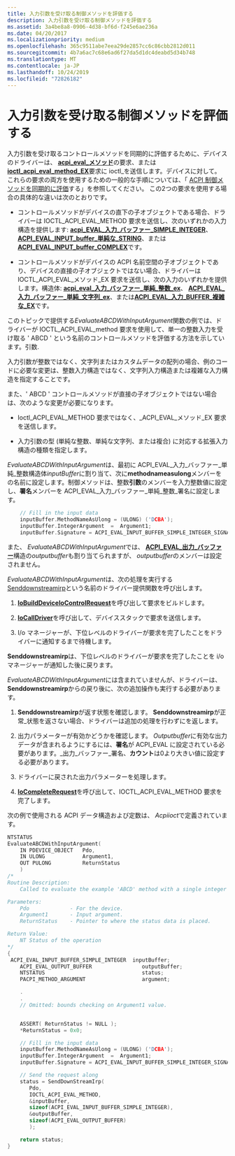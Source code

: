 ```yaml
---
title: 入力引数を受け取る制御メソッドを評価する
description: 入力引数を受け取る制御メソッドを評価する
ms.assetid: 3a4be8a8-0906-4d38-bf6d-f245e6ae236a
ms.date: 04/20/2017
ms.localizationpriority: medium
ms.openlocfilehash: 365c9511abe7eea29de2857cc6c86cbb2812d011
ms.sourcegitcommit: 4b7a6ac7c68e6ad6f27da5d1dc4deabd5d34b748
ms.translationtype: MT
ms.contentlocale: ja-JP
ms.lasthandoff: 10/24/2019
ms.locfileid: "72826182"
---
```

# <a name="evaluating-a-control-method-that-takes-input-arguments"></a>入力引数を受け取る制御メソッドを評価する


入力引数を受け取るコントロールメソッドを同期的に評価するために、デバイスのドライバーは、 [**acpi\_eval\_メソッド**](https://docs.microsoft.com/windows-hardware/drivers/ddi/acpiioct/ni-acpiioct-ioctl_acpi_eval_method)の要求、または[**ioctl\_acpi\_eval\_method\_EX**](https://docs.microsoft.com/windows-hardware/drivers/ddi/acpiioct/ni-acpiioct-ioctl_acpi_eval_method_ex)要求に ioctl\_を送信します。デバイスに対して。 これらの要求の両方を使用するための一般的な手順については、「 [ACPI 制御メソッドを同期的に評価](evaluating-acpi-control-methods-synchronously.md)する」を参照してください。 この2つの要求を使用する場合の具体的な違いは次のとおりです。

-   コントロールメソッドがデバイスの直下の子オブジェクトである場合、ドライバーは IOCTL\_ACPI\_EVAL\_METHOD 要求を送信し、次のいずれかの入力構造を提供します: [**acpi\_EVAL\_入力\_バッファー\_SIMPLE\_INTEGER**](https://docs.microsoft.com/windows-hardware/drivers/ddi/acpiioct/ns-acpiioct-_acpi_eval_input_buffer_simple_integer_v1)、 [**ACPI\_EVAL\_INPUT\_buffer\_単純な\_STRING**](https://docs.microsoft.com/windows-hardware/drivers/ddi/acpiioct/ns-acpiioct-_acpi_eval_input_buffer_simple_string_v1)、または[**ACPI\_EVAL\_INPUT\_buffer\_COMPLEX**](https://docs.microsoft.com/windows-hardware/drivers/ddi/acpiioct/ns-acpiioct-_acpi_eval_input_buffer_complex_v1)です。

-   コントロールメソッドがデバイスの ACPI 名前空間の子オブジェクトであり、デバイスの直接の子オブジェクトではない場合、ドライバーは IOCTL\_ACPI\_EVAL\_メソッド\_EX 要求を送信し、次の入力のいずれかを提供します。構造体: [**acpi\_eval\_入力\_バッファー\_単純\_整数\_ex**](https://docs.microsoft.com/windows-hardware/drivers/ddi/acpiioct/ns-acpiioct-_acpi_eval_input_buffer_simple_integer_v1_ex)、 [**ACPI\_EVAL\_入力\_バッファー\_単純\_文字列\_ex**](https://docs.microsoft.com/windows-hardware/drivers/ddi/acpiioct/ns-acpiioct-_acpi_eval_input_buffer_simple_string_v1_ex)、または[**ACPI\_EVAL\_入力\_BUFFER\_複雑な\_EX**](https://docs.microsoft.com/windows-hardware/drivers/ddi/acpiioct/ns-acpiioct-_acpi_eval_input_buffer_complex_v1_ex)です。

このトピックで提供する*EvaluateABCDWithInputArgument*関数の例では、ドライバーが IOCTL\_ACPI\_EVAL\_method 要求を使用して、単一の整数入力を受け取る ' ABCD ' という名前のコントロールメソッドを評価する方法を示しています。引数.

入力引数が整数ではなく、文字列またはカスタムデータの配列の場合、例のコードに必要な変更は、整数入力構造ではなく、文字列入力構造または複雑な入力構造を指定することです。

また、' ABCD ' コントロールメソッドが直接の子オブジェクトではない場合は、次のような変更が必要になります。

-   Ioctl\_ACPI\_EVAL\_METHOD 要求ではなく、\_ACPI\_EVAL\_メソッド\_EX 要求を送信します。

-   入力引数の型 (単純な整数、単純な文字列、または複合) に対応する拡張入力構造の種類を指定します。

*EvaluateABCDWithInputArgument*は、最初に ACPI\_EVAL\_入力\_バッファー\_単純\_整数構造体*inputBuffer*に割り当て、次に**methodnameasulong**メンバーをの名前に設定します。制御メソッドは、整数**引数**のメンバーを入力整数値に設定し、**署名**メンバーを ACPI\_EVAL\_入力\_バッファー\_単純\_整数\_署名に設定します。

```cpp
    // Fill in the input data
    inputBuffer.MethodNameAsUlong = (ULONG) ('DCBA');
    inputBuffer.IntegerArgument  =  Argument1;
    inputBuffer.Signature = ACPI_EVAL_INPUT_BUFFER_SIMPLE_INTEGER_SIGNATURE;
```

また、 *EvaluateABCDWithInputArgument*では、 [**ACPI\_EVAL\_出力\_バッファー**](https://docs.microsoft.com/windows-hardware/drivers/ddi/acpiioct/ns-acpiioct-_acpi_eval_output_buffer_v1)構造の*outputbuffer*も割り当てられますが、 *outputbuffer*のメンバーは設定されません。

*EvaluateABCDWithInputArgument*は、次の処理を実行する[Senddownstreamirp](senddownstreamirp-function.md)という名前のドライバー提供関数を呼び出します。

1.  [**IoBuildDeviceIoControlRequest**](https://docs.microsoft.com/windows-hardware/drivers/ddi/wdm/nf-wdm-iobuilddeviceiocontrolrequest)を呼び出して要求をビルドします。

2.  [**IoCallDriver**](https://docs.microsoft.com/windows-hardware/drivers/ddi/wdm/nf-wdm-iocalldriver)を呼び出して、デバイススタックで要求を送信します。

3.  I/o マネージャーが、下位レベルのドライバーが要求を完了したことをドライバーに通知するまで待機します。

**Senddownstreamirp**は、下位レベルのドライバーが要求を完了したことを i/o マネージャーが通知した後に戻ります。

*EvaluateABCDWithInputArgument*には含まれていませんが、ドライバーは、 **Senddownstreamirp**からの戻り後に、次の追加操作も実行する必要があります。

1.  **Senddownstreamirp**が返す状態を確認します。 **Senddownstreamirp**が正常\_状態を返さない場合、ドライバーは追加の処理を行わずにを返します。

2.  出力パラメーターが有効かどうかを確認します。 *Outputbuffer*に有効な出力データが含まれるようにするには、**署名**が ACPI\_EVAL に設定されている必要があります。\_出力\_バッファー\_署名、**カウント**は0より大きい値に設定する必要があります。

3.  ドライバーに戻された出力パラメーターを処理します。

4.  [**IoCompleteRequest**](https://docs.microsoft.com/windows-hardware/drivers/ddi/wdm/nf-wdm-iocompleterequest)を呼び出して、IOCTL\_ACPI\_EVAL\_METHOD 要求を完了します。

次の例で使用される ACPI データ構造および定数は、 *Acpiioct*で定義されています。

```cpp
NTSTATUS
EvaluateABCDWithInputArgument(
    IN PDEVICE_OBJECT   Pdo,
    IN ULONG            Argument1,
    OUT PULONG          ReturnStatus
    )
/*
Routine Description:
    Called to evaluate the example 'ABCD' method with a single integer input argument

Parameters:
    Pdo             - For the device.
    Argument1       - Input argument.
    ReturnStatus    - Pointer to where the status data is placed.

Return Value:
    NT Status of the operation
*/
{
 ACPI_EVAL_INPUT_BUFFER_SIMPLE_INTEGER  inputBuffer;
    ACPI_EVAL_OUTPUT_BUFFER                outputBuffer; 
    NTSTATUS                               status;
    PACPI_METHOD_ARGUMENT                  argument;

    .
    .
    // Omitted: bounds checking on Argument1 value.


    ASSERT( ReturnStatus != NULL );
    *ReturnStatus = 0x0;

    // Fill in the input data
    inputBuffer.MethodNameAsUlong = (ULONG) ('DCBA');
    inputBuffer.IntegerArgument  =  Argument1;
    inputBuffer.Signature = ACPI_EVAL_INPUT_BUFFER_SIMPLE_INTEGER_SIGNATURE;

    // Send the request along
    status = SendDownStreamIrp(
       Pdo,
       IOCTL_ACPI_EVAL_METHOD,
       &inputBuffer,
       sizeof(ACPI_EVAL_INPUT_BUFFER_SIMPLE_INTEGER),
       &outputBuffer,
       sizeof(ACPI_EVAL_OUTPUT_BUFFER)
       );

    return status;
}
```

 

 




